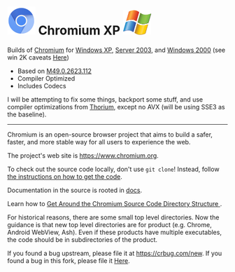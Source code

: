 # <img src="https://github.com/Alex313031/chromium-xp/blob/main/logos/chromium_xp.png" width="64"> Chromium XP <img src="https://github.com/Alex313031/chromium-xp/blob/main/logos/xp_flag.png" width="64">

Builds of [Chromium](https://www.chromium.org/) for [Windows XP](https://en.wikipedia.org/wiki/Windows_XP), [Server 2003](https://en.wikipedia.org/wiki/Windows_Server_2003), and [Windows 2000](https://en.wikipedia.org/wiki/Windows_2000) (see win 2K caveats [Here](https://github.com/Alex313031/chromium-xp/blob/main/docs/win2K.md))

 - Based on [M49.0.2623.112](https://chromium.googlesource.com/chromium/src/+/refs/tags/49.0.2623.112)
 - Compiler Optimized
 - Includes Codecs

I will be attempting to fix some things, backport some stuff, and use compiler optimizations
from [Thorium](https://thorium.rocks/), except no AVX (will be using SSE3 as the baseline).

----------------------------

Chromium is an open-source browser project that aims to build a safer, faster,
and more stable way for all users to experience the web.

The project's web site is https://www.chromium.org.

To check out the source code locally, don't use `git clone`! Instead,
follow [the instructions on how to get the code](https://web.archive.org/web/20160414155322/https://www.chromium.org/developers/how-tos/get-the-code).

Documentation in the source is rooted in [docs](https://source.chromium.org/chromium/chromium/src/+/refs/tags/49.0.2623.112:docs/).

Learn how to [Get Around the Chromium Source Code Directory Structure
](https://web.archive.org/web/20181112101626/https://www.chromium.org/developers/how-tos/getting-around-the-chrome-source-code/).

For historical reasons, there are some small top level directories. Now the
guidance is that new top level directories are for product (e.g. Chrome,
Android WebView, Ash). Even if these products have multiple executables, the
code should be in subdirectories of the product.

If you found a bug upstream, please file it at https://crbug.com/new.
If you found a bug in this fork, please file it [Here](https://github.com/Alex313031/chromium-xp/issues).
